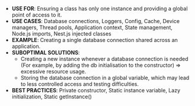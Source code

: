 * __USE FOR__: Ensuring a class has only one instance and providing a global point of access to it.
* __USE CASES__: Database connections, Loggers, Config, Cache, Device managers, Thread pools, Application context, State management, Node.js imports, Nest.js injected classes
* __EXAMPLE__: Creating a single database connection shared across an application.
* __SUBOPTIMAL SOLUTIONS__:
  - Creating a new instance whenever a database connection is needed (For example, by adding the db initialisation to the constructor) => excessive resource usage. 
  - Storing the database connection in a global variable, which may lead to less controlled access and testing difficulties.
* __BEST PRACTICES__: Private constructor, Static instance variable, Lazy initialization, Static getInstance()